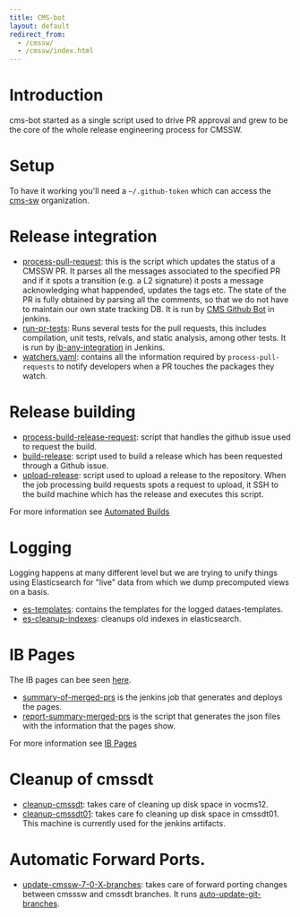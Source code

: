 ```yaml
---
title: CMS-bot
layout: default
redirect_from:
  - /cmssw/ 
  - /cmssw/index.html
---
```



# Introduction
cms-bot started as a single script used to drive PR approval and grew to
be the core of the whole release engineering process for CMSSW.

# Setup
To have it working you'll need a `~/.github-token` which can access the
[cms-sw](http://github.io/cms-sw) organization.

# Release integration

- [process-pull-request](https://github.com/cms-sw/cms-bot/blob/master/process-pull-request):
this is the script which updates the status of a CMSSW PR. It parses all the
messages associated to the specified PR and if it spots a transition (e.g. a L2
signature) it posts a message acknowledging what happended, updates the tags
etc. The state of the PR is fully obtained by parsing all the comments, so that
we do not have to maintain our own state tracking DB. It is run by [CMS Github Bot](https://cmssdt.cern.ch/jenkins/job/cms-bot/) in jenkins. 
- [run-pr-tests](https://github.com/cms-sw/cms-bot/blob/master/run-pr-tests): Runs several tests for the pull requests, this includes compilation, unit tests, relvals, and static analysis, among other tests. It is run by [ib-any-integration](https://cmssdt.cern.ch/jenkins/job/ib-any-integration/) in Jenkins.
- [watchers.yaml](https://github.com/cms-sw/cms-bot/blob/master/watchers.yaml):
contains all the information required by `process-pull-requests` to notify
developers when a PR touches the packages they watch.

# Release building
- [process-build-release-request](https://github.com/cms-sw/cms-bot/blob/master/process-build-release-request): script that handles the github issue used to request the build.
- [build-release](https://github.com/cms-sw/cms-bot/blob/master/build-release): script used to build a release which has been requested
through a Github issue.
- [upload-release](https://github.com/cms-sw/cms-bot/blob/master/upload-release): script used to upload a release to the repository. When
the job processing build requests spots a request to upload, it SSH to the
build machine which has the release and executes this script.

For more information see [Automated Builds](automatedBuilds.html)

# Logging
Logging happens at many different level but we are trying to unify things using
Elasticsearch for "live" data from which we dump precomputed views on a
basis.

- [es-templates](https://github.com/cms-sw/cms-bot/tree/master/es-templates): contains the templates for the logged dataes-templates.
- [es-cleanup-indexes](https://github.com/cms-sw/cms-bot/blob/master/es-cleanup-indexes): cleanups old indexes in elasticsearch.

# IB Pages

The IB pages can bee seen [here](https://cmssdt.cern.ch/SDT/html/showIB.html). 

- [summary-of-merged-prs](https://cmssdt.cern.ch/jenkins/job/summary-of-merged-prs/) is the jenkins job that generates and deploys the pages. 
- [report-summary-merged-prs](https://github.com/cms-sw/cms-bot/blob/master/report-summary-merged-prs) is the script that generates the json
  files with the information that the pages show. 

For more information see [IB Pages](IBPages.html)

# Cleanup of cmssdt
- [cleanup-cmssdt](https://cmssdt.cern.ch/jenkins/job/cleanup-cmssdt): takes care of cleaning up disk space in vocms12. 
- [cleanup-cmssdt01](https://cmssdt.cern.ch/jenkins/job/cleanup-cmssdt01): takes care fo cleaning up disk space in cmssdt01. This machine is currently used for the jenkins artifacts.

# Automatic Forward Ports.
- [update-cmssw-7-0-X-branches](https://cmssdt.cern.ch/jenkins/job/update-cmssw-7-0-X-branches/): takes care of forward porting changes between cmsssw and cmssdt branches. It runs [auto-update-git-branches](https://github.com/cms-sw/cms-bot/blob/master/auto-update-git-branches).





